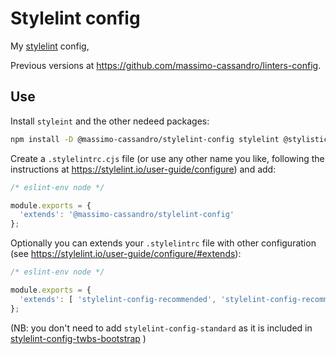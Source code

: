 # Stylelint config

My [stylelint](https://stylelint.io/) config,

Previous versions at <https://github.com/massimo-cassandro/linters-config>.

## Use

Install `styleint` and the other nedeed packages:

```bash
npm install -D @massimo-cassandro/stylelint-config stylelint @stylistic/stylelint-plugin stylelint-config-css-modules stylelint-config-twbs-bootstrap
```

Create a `.stylelintrc.cjs` file (or use any other name you like, following the instructions at <https://stylelint.io/user-guide/configure>) and add:

```javascript
/* eslint-env node */

module.exports = {
  'extends': '@massimo-cassandro/stylelint-config'
};
```

Optionally you can extends your `.stylelintrc` file with other configuration (see <https://stylelint.io/user-guide/configure/#extends>): 

```javascript
/* eslint-env node */

module.exports = {
  'extends': [ 'stylelint-config-recommended', 'stylelint-config-recommended-scss', 'stylelint-order', '@massimo-cassandro/stylelint-config']
};
```

(NB: you don't need to add `stylelint-config-standard` as it is included in [stylelint-config-twbs-bootstrap](https://github.com/twbs/stylelint-config-twbs-bootstrap) )
